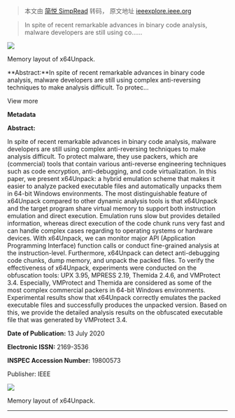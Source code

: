 > 本文由 [简悦 SimpRead](http://ksria.com/simpread/) 转码， 原文地址 [ieeexplore.ieee.org](https://ieeexplore.ieee.org/document/9139515?denied=)

> In spite of recent remarkable advances in binary code analysis, malware developers are still using co......

![](https://ieeexplore.ieee.org/ielx7/6287639/8948470/9139515/graphical_abstract/access-gagraphic-3008900.jpg)

Memory layout of x64Unpack.

**Abstract:**In spite of recent remarkable advances in binary code analysis, malware developers are still using complex anti-reversing techniques to make analysis difficult. To protec...

View more

**Metadata**

**Abstract:**

In spite of recent remarkable advances in binary code analysis, malware developers are still using complex anti-reversing techniques to make analysis difficult. To protect malware, they use packers, which are (commercial) tools that contain various anti-reverse engineering techniques such as code encryption, anti-debugging, and code virtualization. In this paper, we present x64Unpack: a hybrid emulation scheme that makes it easier to analyze packed executable files and automatically unpacks them in 64-bit Windows environments. The most distinguishable feature of x64Unpack compared to other dynamic analysis tools is that x64Unpack and the target program share virtual memory to support both instruction emulation and direct execution. Emulation runs slow but provides detailed information, whereas direct execution of the code chunk runs very fast and can handle complex cases regarding to operating systems or hardware devices. With x64Unpack, we can monitor major API (Application Programming Interface) function calls or conduct fine-grained analysis at the instruction-level. Furthermore, x64Unpack can detect anti-debugging code chunks, dump memory, and unpack the packed files. To verify the effectiveness of x64Unpack, experiments were conducted on the obfuscation tools: UPX 3.95, MPRESS 2.19, Themida 2.4.6, and VMProtect 3.4. Especially, VMProtect and Themida are considered as some of the most complex commercial packers in 64-bit Windows environments. Experimental results show that x64Unpack correctly emulates the packed executable files and successfully produces the unpacked version. Based on this, we provide the detailed analysis results on the obfuscated executable file that was generated by VMProtect 3.4.

**Date of Publication:** 13 July 2020[](http://ieeexplore.ieee.org/Xplorehelp/Help_Pubdates.html "Get help with using Publication Dates")

**Electronic ISSN:** 2169-3536

**INSPEC Accession Number:** 19800573

Publisher: IEEE

![](https://ieeexplore.ieee.org/ielx7/6287639/8948470/9139515/graphical_abstract/access-gagraphic-3008900.jpg)

Memory layout of x64Unpack.

* * *